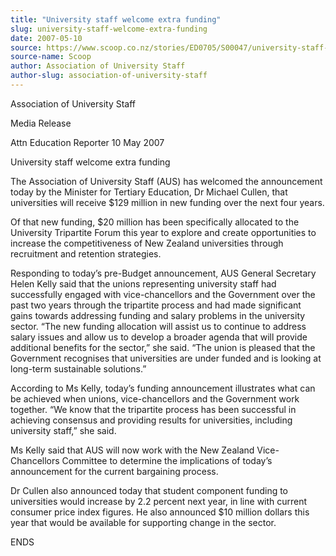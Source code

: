 ```yaml
---
title: "University staff welcome extra funding"
slug: university-staff-welcome-extra-funding
date: 2007-05-10
source: https://www.scoop.co.nz/stories/ED0705/S00047/university-staff-welcome-extra-funding.htm
source-name: Scoop
author: Association of University Staff
author-slug: association-of-university-staff
---
```


<p>Association of University Staff</p>

<p>Media Release</p>

<p>Attn
Education Reporter                                          
10 May 2007</p>

<p>University staff welcome extra funding</p>

<p>The
Association of University Staff (AUS) has welcomed the
announcement today by the Minister for Tertiary Education,
Dr Michael Cullen, that universities will receive $129
million in new funding over the next four years.<p>

<p>Of that
new funding, $20 million has been specifically allocated to
the University Tripartite Forum this year to explore and
create opportunities to increase the competitiveness of New
Zealand universities through recruitment and retention
strategies.<p>

<p>Responding to today’s pre-Budget
announcement, AUS General Secretary Helen Kelly said that
the unions representing university staff had successfully
engaged with vice-chancellors and the Government over the
past two years through the tripartite process and had made
significant gains towards addressing funding and salary
problems in the university sector. “The new funding
allocation will assist us to continue to address salary
issues and allow us to develop a broader agenda that will
provide additional benefits for the sector,” she said.
“The union is pleased that the Government recognises that
universities are under funded and is looking at long-term
sustainable solutions.”</p>

<p>According to Ms Kelly, today’s
funding announcement illustrates what can be achieved when
unions, vice-chancellors and the Government work together.
“We know that the tripartite process has been successful
in achieving consensus and providing results for
universities, including university staff,” she said.<p>
<p>Ms
Kelly said that AUS will now work with the New Zealand
Vice-Chancellors Committee to determine the implications of
today’s announcement for the current bargaining process.<p>

<p>Dr Cullen also announced today that student component
funding to universities would increase by 2.2 percent next
year, in line with current consumer price index figures.  He
also announced $10 million dollars this year that would be
available for supporting change in the
sector.</p>

<p>ENDS<p>
         